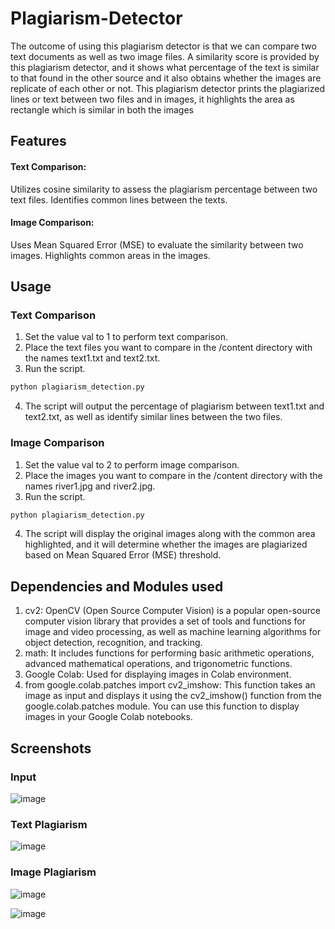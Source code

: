 # Plagiarism-Detector
The outcome of using this plagiarism detector is that we can compare two text
documents as well as two image files. A similarity score is provided by this
plagiarism detector, and it shows what percentage of the text is similar to that
found in the other source and it also obtains whether the images are replicate of
each other or not. This plagiarism detector prints the plagiarized lines or text
between two files and in images, it highlights the area as rectangle which is
similar in both the images

## Features

#### Text Comparison:
Utilizes cosine similarity to assess the plagiarism percentage between two text files.
Identifies common lines between the texts.
#### Image Comparison:
Uses Mean Squared Error (MSE) to evaluate the similarity between two images.
Highlights common areas in the images.

## Usage

### Text Comparison
1. Set the value val to 1 to perform text comparison.
2. Place the text files you want to compare in the /content directory with the names text1.txt and text2.txt.
3. Run the script.
~~~bash
python plagiarism_detection.py
~~~
4. The script will output the percentage of plagiarism between text1.txt and text2.txt, as well as identify similar lines between the two files. 

### Image Comparison
1. Set the value val to 2 to perform image comparison.
2. Place the images you want to compare in the /content directory with the names river1.jpg and river2.jpg.
3. Run the script.
~~~bash
python plagiarism_detection.py
~~~
4. The script will display the original images along with the common area highlighted, and it will determine whether the images are plagiarized based on Mean Squared Error (MSE) threshold.

## Dependencies and Modules used 

1. cv2: OpenCV (Open Source Computer Vision) is a popular open-source computer vision library that provides a set of tools and functions for image and  video processing, as well as machine learning algorithms for object detection, recognition, and tracking.
2. math: It includes functions for performing basic arithmetic operations, advanced mathematical operations, and trigonometric functions.
3. Google Colab: Used for displaying images in Colab environment.
4. from google.colab.patches import cv2_imshow: This function takes an image as input and displays it using the cv2_imshow() function from the google.colab.patches module. You can use this function to display images in your Google Colab notebooks.

## Screenshots 

### Input
![image](https://github.com/Wisteriaa9/Plagiarism-Detector/assets/100563080/7eeeb108-5d01-432c-9f5a-0442e31f1036)

### Text Plagiarism
![image](https://github.com/Wisteriaa9/Plagiarism-Detector/assets/100563080/baada8d1-72b5-45de-bcb6-eab76e0edf83)

### Image Plagiarism
![image](https://github.com/Wisteriaa9/Plagiarism-Detector/assets/100563080/aa761d33-5f94-4365-8181-6891c27e6898)

![image](https://github.com/Wisteriaa9/Plagiarism-Detector/assets/100563080/77388922-7748-4dab-93ad-d864fbbb96de)
